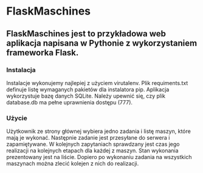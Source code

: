 FlaskMaschines
==============

## FlaskMaschines jest to przykładowa web aplikacja napisana w Pythonie z wykorzystaniem frameworka Flask.

### Instalacja
Instalacje wykonujemy najlepiej z użyciem virutalenv. Plik requiments.txt definuje listę wymaganych pakietów dla instalatora pip.
Aplikacja wykorzystuje bazę danych SQLite. Należy upewnić się, czy plik database.db ma pełne uprawnienia dostępu (777).

### Użycie
Użytkownik ze strony głównej wybiera jedno zadania i listę maszyn, które mają je wykonać. Następnie zadanie jest przesyłane do serwera i zapamiętywane. 
W kolejnych zapytaniach sprawdzany jest czas jego realizacji na kolejnych etapach dla każdej z maszyn. Stan wykonania prezentowany jest na liście. Dopiero po
wykonaniu zadania na wszystkich maszynach można zlecić kolejen z nich do realizacji.


